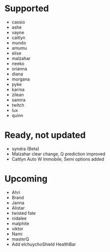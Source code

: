 # Supported
- cassio
- ashe
- vayne
- caitlyn
- mundo
- amumu
- elise
- malzahar
- neeko
- orianna
- diana
- morgana
- pyke
- karma
- zilean
- samira
- twitch
- lux
- quinn
# Ready, not updated
- syndra (Beta)
- Malzahar clear change, Q prediction improved
- Caitlyn Auto W Immobile, Semi options added
# Upcoming
- Ahri
- Brand
- Janna
- Alistar 
- twisted fate
- nidalee
- malphite
- viktor
- Nami
- masterQ
- Add elchuychoShield HealthBar
